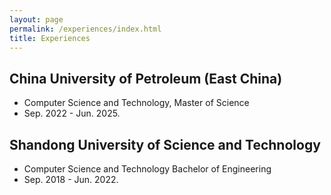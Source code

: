 ```yaml
---
layout: page
permalink: /experiences/index.html
title: Experiences
---
```


## China University of Petroleum (East China)

- Computer Science and Technology, Master of Science
- Sep. 2022 - Jun. 2025.

## Shandong University of Science and Technology

- Computer Science and Technology Bachelor of Engineering
- Sep. 2018 - Jun. 2022.